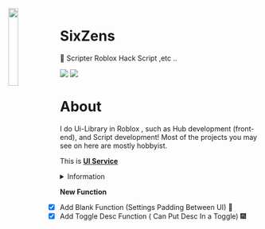 <img align='left' src='https://i.pinimg.com/originals/2d/6f/83/2d6f83afe677bd30fc3e80cecfe1133f.jpg' width='20%'>

# SixZens

📁 Scripter Roblox Hack Script ,etc ..

![](https://komarev.com/ghpvc/?username=SixZens&color=de0021)
![](https://img.shields.io/badge/Discord-SixZens%234978-red)



# About
I do Ui-Library in Roblox , such as Hub development (front-end), and Script development! Most of the projects you may see on here are mostly hobbyist.

This is [**UI Service**](https://discord.gg/VhtxpdnmeF)

<details><summary>Information</summary>
<p>

```Lua
[Information]
[*] UI Price 500 + THB
[*] UI Open Source 2500
```

</p>
</details>

**New Function**
- [x] Add Blank Function (Settings Padding Between UI) :tada:
- [x] Add Toggle Desc Function ( Can Put Desc In a Toggle) 🎆
